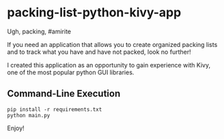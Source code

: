 # packing-list-python-kivy-app

Ugh, packing, #amirite

If you need an application that allows you to create organized packing lists and to track what you have and have not packed, look no further!

I created this application as an opportunity to gain experience with Kivy, one of the most popular python GUI libraries. 

## Command-Line Execution

```
pip install -r requirements.txt
python main.py
```

Enjoy!